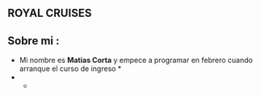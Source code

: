 ## **ROYAL CRUISES**

## Sobre mi :  

* Mi nombre es **Matias Corta** y empece a programar en febrero cuando arranque el curso de ingreso  *
* *
